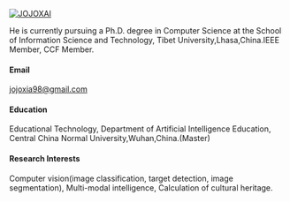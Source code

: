 

[![JOJOXAI](https://img.shields.io/badge/jojoxai-github-blue?logo=github)](https://github.com/JOJOXAI)

He is currently pursuing a Ph.D. degree in Computer Science at the School of Information Science and Technology, Tibet University,Lhasa,China.IEEE Member, CCF Member.
#### Email
jojoxia98@gmail.com

#### Education
Educational Technology, Department of Artificial Intelligence Education, Central China Normal University,Wuhan,China.(Master)


#### Research Interests
Computer vision(image classification, target detection, image segmentation), Multi-modal intelligence, Calculation of cultural heritage.

